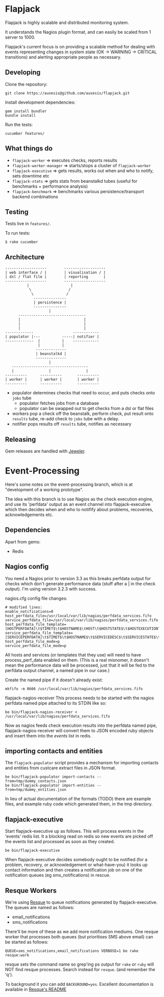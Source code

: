 Flapjack
========

Flapjack is highly scalable and distributed monitoring system.

It understands the Nagios plugin format, and can easily be scaled
from 1 server to 1000.

Flapjack's current focus is on providing a scalable method for dealing with events representing changes in system state (OK -> WARNING -> CRITICAL transitions) and alerting appropriate people as necessary.

Developing
----------

Clone the repository:

    git clone https://auxesis@github.com/auxesis/flapjack.git

Install development dependencies:

    gem install bundler
    bundle install

Run the tests:

    cucumber features/

What things do
--------------

  * `flapjack-worker` => executes checks, reports results
  * `flapjack-worker-manager` => starts/stops a cluster of `flapjack-worker`
  * `flapjack-executive` => gets results, works out when and who to notify, sets downtime etc
  * `flapjack-stats` => gets stats from beanstalkd tubes (useful for benchmarks + performance analysis)
  * `flapjack-benchmark` => benchmarks various persistence/transport backend combinations


Testing
-------

Tests live in `features/`.

To run tests:

    $ rake cucumber


Architecture
------------

    -------------------        -------------------
    | web interface / |        | visualisation / |
    | dsl / flat file |        | reporting       |
    -------------------        -------------------
              |                   |
               \                 /
                \               /
                 ---------------
                 | persistence |
                 ---------------
                        |
          -------------------------------
          |                             |
          |                             |
          |                             |
    -------------                  ------------
    | populator |---          -----| notifier |
    -------------  |          |    ------------
                   |          |
                  --------------
                  | beanstalkd |
                  --------------
                        |
       -----------------------------------
       |                |                |
    ----------      ----------       ----------
    | worker |      | worker |       | worker |
    ----------      ----------       ----------


- populator determines checks that need to occur, and puts checks onto `jobs` tube
  - populator fetches jobs from a database
  - populator can be swapped out to get checks from a dsl or flat files
- workers pop a check off the beanstalk, perform check, put result onto `results` tube,
  re-add check to `jobs` tube with a delay.
- notifier pops results off `results` tube, notifies as necessary

Releasing
---------

Gem releases are handled with [Jeweler](https://github.com/technicalpickles/jeweler).

Event-Processing
================

Here's some notes on the event-processing branch, which is at "development of a working prototype".

The idea with this branch is to use Nagios as the check execution engine, and use its 'perfdata' output as an event channel into flapjack-executive which then decides when and who to notifify about problems, recoveries, acknowledgements etc.

Dependencies
------------

Apart from gems:
- Redis

Nagios config
-------------

You need a Nagios prior to version 3.3 as this breaks perfdata output for checks which don't generate performance data (stuff after a | in the check output). I'm using version 3.2.3 with success.

nagios.cfg config file changes:

```
# modified lines:
enable_notifications=0
host_perfdata_file=/usr/local/var/lib/nagios/perfdata_services.fifo
service_perfdata_file=/usr/local/var/lib/nagios/perfdata_services.fifo
host_perfdata_file_template=[HOSTPERFDATA]\t$TIMET$\t$HOSTNAME$\tHOST\t$HOSTSTATE$\t$HOSTEXECUTIONTIME$\t$HOSTLATENCY$\t$HOSTOUTPUT$\t$HOSTPERFDATA$
service_perfdata_file_template=[SERVICEPERFDATA]\t$TIMET$\t$HOSTNAME$\t$SERVICEDESC$\t$SERVICESTATE$\t$SERVICEEXECUTIONTIME$\t$SERVICELATENCY$\t$SERVICEOUTPUT$\t$SERVICEPERFDATA$
host_perfdata_file_mode=p
service_perfdata_file_mode=p
```

All hosts and services (or templates that they use) will need to have process_perf_data enabled on them. (This is a real misnomer, it doesn't mean the performance data will be processed, just that it will be fed to the perfdata output channel, a named pipe in our case.)

Create the named pipe if it doesn't already exist:

    mkfifo -m 0666 /usr/local/var/lib/nagios/perfdata_services.fifo

flapjack-nagios-receiver
This process needs to be started with the nagios perfdata named pipe attached to its STDIN like so:

    be bin/flapjack-nagios-receiver < /usr/local/var/lib/nagios/perfdata_services.fifo

Now as nagios feeds check execution results into the perfdata named pipe, flapjack-nagios-receiver will convert them to JSON encoded ruby objects and insert them into the *events* list in redis.

importing contacts and entities
-------------------------------

The `flapjack-populator` script provides a mechanism for importing contacts and entities from custcare extract files in JSON format.

    be bin/flapjack-populator import-contacts --from=tmp/dummy_contacts.json
    be bin/flapjack-populator import-entities --from=tmp/dummy_entities.json

In lieu of actual documentation of the formats (TODO) there are example files, and example ruby code which generated them, in the tmp directory.

flapjack-executive
------------------

Start flapjack-executive up as follows. This will process events in the 'events' redis list. It a blocking read on redis so new events are picked off the events list and processed as soon as they created.

    be bin/flapjack-executive

When flapjack-executive decides somebody ought to be notified (for a problem, recovery, or acknowledgement or what-have-you) it looks up contact information and then creates a notification job on one of the notification queues (eg sms_notifications) in rescue.

Resque Workers
--------------

We're using [Resque](https://github.com/defunkt/resque) to queue notifications generated by flapjack-executive. The queues are named as follows:
- email_notifications
- sms_notifications

There'll be more of these as we add more notification mediums. One resque worker that processes both queues (but prioritises SMS above email) can be started as follows:

    QUEUE=sms_notifications,email_notifications VERBOSE=1 be rake resque:work

resque sets the command name so grep'ing ps output for `rake` or `ruby` will NOT find resque processes. Search instead for `resque`. (and remember the 'q').

To background it you can add `BACKGROUND=yes`. Excellent documentation is available in [Resque's README](https://github.com/defunkt/resque/blob/master/README.markdown)


